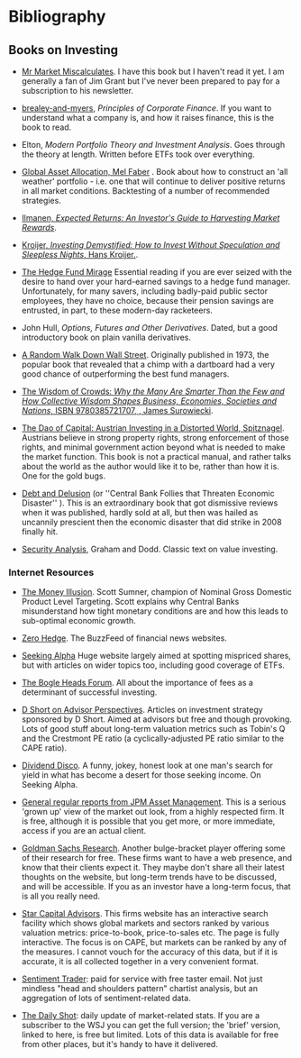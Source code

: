 # Bibliography

## Books on Investing

- [Mr Market Miscalculates](https://www.amazon.co.uk/Mr-Market-Miscalculates-James-Grant/dp/1604190086/). I have this book but I haven't read it yet. I am generally a fan of Jim Grant but I've never been prepared to pay for a subscription to his newsletter.


-	[brealey-and-myers](http://www.amazon.co.uk/Principles-Corporate-Finance-Richard-Brealey/dp/1259009513), _Principles of Corporate Finance_. If you want to understand what a company is, and how it raises finance, this is the book to read. 

-	Elton, _Modern Portfolio Theory and Investment Analysis_. Goes through the theory at length. Written before ETFs took over everything.

-	[Global Asset Allocation, Mel Faber](http://books.google.com/books?vid=ISBN9780988679924) . Book about how to construct an 'all weather' portfolio - i.e. one that will continue to deliver positive returns in all market conditions. Backtesting of a number of recommended strategies. 

-	[Ilmanen,  _Expected Returns: An Investor's Guide to Harvesting Market Rewards_](https://www.amazon.co.uk/Expected-Returns-Investors-Harvesting-Rewards/dp/1119990726).

-	[Kroijer, _Investing Demystified: How to Invest Without Speculation and Sleepless Nights_, Hans Kroijer.](http://books.google.com/books?vid=ISBN9780273781349).

-	 [The Hedge Fund Mirage](http://www.sl-advisors.com/the-hedge-fund-mirage/) Essential reading if you are ever seized with the desire to hand over your hard-earned savings to a hedge fund manager. Unfortunately, for many savers, including badly-paid public sector employees, they have no choice, because their pension savings are entrusted, in part, to these modern-day racketeers.

-	 John Hull, *Options, Futures and Other Derivatives*. Dated, but a good introductory book on plain vanilla derivatives.

-    [A Random Walk Down Wall Street](http://www.amazon.co.uk/Random-Walk-Down-Wall-Street/dp/0393330338). Originally published in 1973, the popular book that revealed that a chimp with a dartboard had a very good chance of outperforming the best fund managers.


-	[The Wisdom of Crowds: *Why the Many Are Smarter Than the Few and How Collective Wisdom Shapes Business, Economies, Societies and Nations*, ISBN 9780385721707, , James Surowiecki](http://www.amazon.co.uk/Wisdom-Crowds-James-Surowiecki/dp/0385721706/ref=sr_1_1?ie=UTF8&qid=1439233968&sr=8-1&keywords=9780385721707).


-    [The Dao of Capital: Austrian Investing in a Distorted World, Spitznagel](http://www.amazon.com/The-Dao-Capital-Investing-Distorted/dp/111834703X ). Austrians believe in strong property rights, strong enforcement of those rights, and minimal government action beyond what is needed to make the market function. This book is not a practical manual, and rather talks about the world as the author would like it to be, rather than how it is. One for the gold bugs.

-    [Debt and Delusion](http://www.amazon.com/Debt-Delusion-Threaten-Economic-Disaster/dp/0977079333) (or ''Central Bank Follies that Threaten Economic Disaster'' ). This is an extraordinary book that got dismissive reviews when it was published, hardly sold at all, but then was hailed as uncannily prescient then the economic disaster that did strike in 2008 finally hit.  

-    [Security Analysis](https://en.wikipedia.org/wiki/Security_Analysis_(book)), Graham and Dodd. Classic text on value investing.

### Internet Resources
-	 [The Money Illusion](http://www.themoneyillusion.com/). Scott Sumner, champion of Nominal Gross Domestic Product Level Targeting. Scott explains why Central Banks misunderstand how tight monetary conditions are and how this leads to sub-optimal economic growth. 

-	 [Zero Hedge](http://zerohedge.com). The BuzzFeed of financial news websites.

-	 [Seeking Alpha](http://seekingalpha.com) Huge website largely aimed at spotting mispriced shares, but with articles on wider topics too, including good coverage of ETFs. 

-    [The Bogle Heads Forum](https://www.bogleheads.org/). All about the importance of fees as a determinant of successful investing.

-	 [D Short on Advisor Perspectives](http://www.advisorperspectives.com/dshort/). Articles on investment strategy sponsored by D Short. Aimed at advisors but free and though provoking. Lots of good stuff about long-term valuation metrics such as Tobin's Q and the Crestmont PE ratio (a cyclically-adjusted PE ratio similar to the CAPE ratio).

-	 [Dividend Disco](http://seekingalpha.com/author/dividend-disco). A funny, jokey, honest look at one man's search for yield in what has become a desert for those seeking income. On Seeking Alpha.

-	 [General regular reports from JPM Asset Management](http://insights.jpmorgan.co.uk/adviser/commentary-and-analysis/jpmorgan-market-views/). This is a serious 'grown up' view of the market out look, from a highly respected firm. It is free, although it is possible that you get more, or more immediate, access if you are an actual client. 

-    [Goldman Sachs Research](http://www.goldmansachs.com/our-thinking). Another bulge-bracket player offering some of their research for free. These firms want to have a web presence, and know that their clients expect it. They maybe don't share all their latest thoughts on the website, but long-term trends have to be discussed, and will be accessible. If you as an investor have a long-term focus, that is all you really need.

-    [Star Capital Advisors](http://www.starcapital.de/). This firms website has an interactive search facility which shows global markets and sectors ranked by various valuation metrics: price-to-book, price-to-sales etc. The page is fully interactive. The focus is on CAPE, but markets can be ranked by any of the measures. I cannot vouch for the accuracy of this data, but if it is accurate, it is all collected together in a very convenient format.

- [Sentiment Trader](https://www.sentimentrader.com/): paid for service with free taster email. Not just mindless "head and shoulders pattern" chartist analysis, but an aggregation of lots of sentiment-related data. 

- [The Daily Shot](https://dailyshotbrief.com/): daily update of market-related stats. If you are a subscriber to the WSJ you can get the full version; the 'brief' version, linked to here, is free but limited. Lots of this data is available for free from other places, but it's handy to have it delivered.


